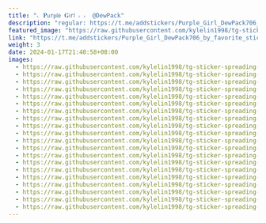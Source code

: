 ```yaml
---
title: "𝁘 𝐏𝗎r𝗉𝗅𝖾 𝐆𝗂r𝗅 ៸ ៸  @DewPack"
description: "regular: https://t.me/addstickers/Purple_Girl_DewPack706_by_favorite_stickers_bot"
featured_image: "https://raw.githubusercontent.com/kylelin1998/tg-sticker-spreading-worldwide-images/main/img/3cbddc05-fb48-45c0-81f9-0ade5b7f9bcb.jpg"
link: "https://t.me/addstickers/Purple_Girl_DewPack706_by_favorite_stickers_bot"
weight: 3
date: 2024-01-17T21:40:58+08:00
images:
  - https://raw.githubusercontent.com/kylelin1998/tg-sticker-spreading-worldwide-images/main/img/3cbddc05-fb48-45c0-81f9-0ade5b7f9bcb.jpg
  - https://raw.githubusercontent.com/kylelin1998/tg-sticker-spreading-worldwide-images/main/img/80b752d1-345b-4fa5-9cd3-fafdab68c850.jpg
  - https://raw.githubusercontent.com/kylelin1998/tg-sticker-spreading-worldwide-images/main/img/6d7b6ddf-e7ba-4b84-a305-bf5812d0f1a0.jpg
  - https://raw.githubusercontent.com/kylelin1998/tg-sticker-spreading-worldwide-images/main/img/ddb52b97-3c6d-4308-ad71-96d503a498f7.jpg
  - https://raw.githubusercontent.com/kylelin1998/tg-sticker-spreading-worldwide-images/main/img/fdd0090e-8078-4802-8c59-108965a4e19e.jpg
  - https://raw.githubusercontent.com/kylelin1998/tg-sticker-spreading-worldwide-images/main/img/81b8cc03-407e-4a8f-b3ad-40428c846cfd.jpg
  - https://raw.githubusercontent.com/kylelin1998/tg-sticker-spreading-worldwide-images/main/img/325adfd6-679d-4939-9a79-ca49c51eb1c8.jpg
  - https://raw.githubusercontent.com/kylelin1998/tg-sticker-spreading-worldwide-images/main/img/d5b93e4c-d715-409b-81f3-ae6fce74a050.jpg
  - https://raw.githubusercontent.com/kylelin1998/tg-sticker-spreading-worldwide-images/main/img/c7e2a4db-282e-4f19-b2f8-eb5091733c73.jpg
  - https://raw.githubusercontent.com/kylelin1998/tg-sticker-spreading-worldwide-images/main/img/5c90b366-4bef-4fff-995c-75de027aa818.jpg
  - https://raw.githubusercontent.com/kylelin1998/tg-sticker-spreading-worldwide-images/main/img/aeffd5be-80bc-4c92-85f2-58c4ca14570b.jpg
  - https://raw.githubusercontent.com/kylelin1998/tg-sticker-spreading-worldwide-images/main/img/ab2c2f00-45a2-4557-909d-a970ec213cab.jpg
  - https://raw.githubusercontent.com/kylelin1998/tg-sticker-spreading-worldwide-images/main/img/a50abbf1-478d-4378-bdde-66adf13df614.jpg
  - https://raw.githubusercontent.com/kylelin1998/tg-sticker-spreading-worldwide-images/main/img/cafb8527-63d9-4d62-a9db-14e13180653d.jpg
  - https://raw.githubusercontent.com/kylelin1998/tg-sticker-spreading-worldwide-images/main/img/e252e7b4-79f8-4e44-9dba-46770c537183.jpg
  - https://raw.githubusercontent.com/kylelin1998/tg-sticker-spreading-worldwide-images/main/img/e770f55c-817a-4298-9d0d-e536a5f102fe.jpg
  - https://raw.githubusercontent.com/kylelin1998/tg-sticker-spreading-worldwide-images/main/img/fbd27853-f88f-401c-95f6-7045b3454fef.jpg
  - https://raw.githubusercontent.com/kylelin1998/tg-sticker-spreading-worldwide-images/main/img/7ee938ed-3e4d-4dbb-bbad-393ce85fbec8.jpg
  - https://raw.githubusercontent.com/kylelin1998/tg-sticker-spreading-worldwide-images/main/img/87d58d45-ae83-4b75-83ed-632b4c0f9a92.jpg
  - https://raw.githubusercontent.com/kylelin1998/tg-sticker-spreading-worldwide-images/main/img/45e3c7cf-13ef-4513-8941-db745719aadd.jpg
---
```

